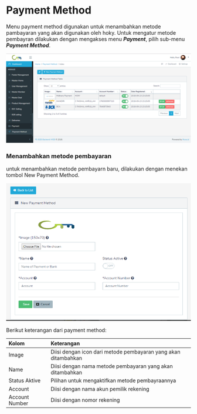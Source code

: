 # Payment Method

Menu payment method digunakan untuk menambahkan metode pambayaran yang akan digunakan oleh hoky. Untuk mengatur metode pembayran dilakukan dengan mengakses menu _**Payment**_, pilih sub-menu _**Payment Method**_. 

![Payment Method View](../../.gitbook/assets/image%20%28207%29.png)

### Menambahkan metode pembayaran

untuk menambahkan metode pembayarn baru, dilakukan dengan menekan tombol New Payment Method.

![New payment method](../../.gitbook/assets/image%20%28273%29.png)

Berikut keterangan dari payment method:

| Kolom | Keterangan |
| :--- | :--- |
| Image | Diisi dengan icon dari metode pembayaran yang akan ditambahkan |
| Name | Diisi dengan nama metode pembayaran yang akan ditambahkan |
| Status Aktive | Pilihan untuk mengaktifkan metode pembayraannya |
| Account | Diisi dengan nama akun pemilik rekening |
| Account Number | Diisi dengan nomor rekening |

